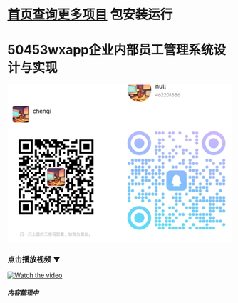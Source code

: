 # [首页查询更多项目](https://github.com/GraduationProject-weixin) 包安装运行


# 50453wxapp企业内部员工管理系统设计与实现

![picture](https://raw.githubusercontent.com/GraduationProject-springboot/.github/main/img/wx.png)

### 点击播放视频 ▼
[![Watch the video](https://i.sstatic.net/Vp2cE.png)](https://www.bilibili.com/video/BV1NvtMeFEiw?p=111)


#####   内容整理中  











